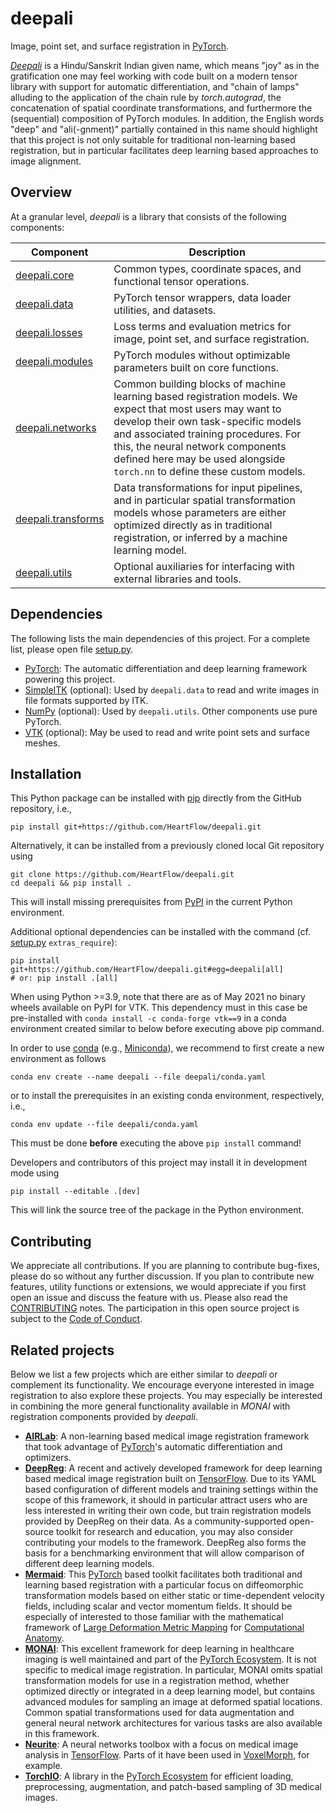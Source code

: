 # deepali

Image, point set, and surface registration in [PyTorch].

*[Deepali](https://en.wikipedia.org/wiki/Deepali)* is a Hindu/Sanskrit Indian given name, which means "joy" as in the gratification one may feel working with code built on a modern tensor library with support for automatic differentiation, and "chain of lamps" alluding to the application of the chain rule by *torch.autograd*, the concatenation of spatial coordinate transformations, and furthermore the (sequential) composition of PyTorch modules. In addition, the English words "deep" and "ali(-gnment)" partially contained in this name should highlight that this project is not only suitable for traditional non-learning based registration, but in particular facilitates deep learning based approaches to image alignment.


## Overview

At a granular level, *deepali* is a library that consists of the following components:

| **Component**  | **Description** |
| -------------- | --------------- |
| [deepali.core] | Common types, coordinate spaces, and functional tensor operations. |
| [deepali.data] | PyTorch tensor wrappers, data loader utilities, and datasets. |
| [deepali.losses] | Loss terms and evaluation metrics for image, point set, and surface registration. |
| [deepali.modules] | PyTorch modules without optimizable parameters built on core functions. |
| [deepali.networks] | Common building blocks of machine learning based registration models. We expect that most users may want to develop their own task-specific models and associated training procedures. For this, the neural network components defined here may be used alongside ``torch.nn`` to define these custom models. |
| [deepali.transforms] | Data transformations for input pipelines, and in particular spatial transformation models whose parameters are either optimized directly as in traditional registration, or inferred by a machine learning model. |
| [deepali.utils] | Optional auxiliaries for interfacing with external libraries and tools. |


[deepali.core]: deepali/core/
[deepali.data]: deepali/data/
[deepali.losses]: deepali/losses/
[deepali.modules]: deepali/modules/
[deepali.networks]: deepali/networks/
[deepali.transforms]: deepali/transforms/
[deepali.utils]: deepali/utils/


## Dependencies

The following lists the main dependencies of this project. For a complete list, please open file [setup.py](setup.py).

- [PyTorch]: The automatic differentiation and deep learning framework powering this project.
- [SimpleITK] (optional): Used by ``deepali.data`` to read and write images in file formats supported by ITK.
- [NumPy] (optional): Used by ``deepali.utils``. Other components use pure PyTorch.
- [VTK] (optional): May be used to read and write point sets and surface meshes.

## Installation

This Python package can be installed with [pip] directly from the GitHub repository, i.e.,

```
pip install git+https://github.com/HeartFlow/deepali.git
```

Alternatively, it can be installed from a previously cloned local Git repository using

```
git clone https://github.com/HeartFlow/deepali.git
cd deepali && pip install .
```

This will install missing prerequisites from [PyPI] in the current Python environment.

Additional optional dependencies can be installed with the command (cf. [setup.py](setup.py) `extras_require`):

```
pip install git+https://github.com/HeartFlow/deepali.git#egg=deepali[all]
# or: pip install .[all]
```

When using Python >=3.9, note that there are as of May 2021 no binary wheels available on PyPI for VTK. This dependency must in this case be pre-installed with `conda install -c conda-forge vtk==9` in a conda environment created similar to below before executing above pip command.

In order to use [conda] (e.g., [Miniconda]), we recommend to first create a new environment as follows

```
conda env create --name deepali --file deepali/conda.yaml
```

or to install the prerequisites in an existing conda environment, respectively, i.e.,

```
conda env update --file deepali/conda.yaml
```

This must be done **before** executing the above `pip install` command!

Developers and contributors of this project may install it in development mode using

```
pip install --editable .[dev]
```

This will link the source tree of the package in the Python environment.


[conda]: https://docs.conda.io/en/latest/
[pip]: https://pip.pypa.io/en/stable/
[PyPI]: https://pypi.org/
[Miniconda]: https://docs.conda.io/en/latest/miniconda.html


## Contributing

We appreciate all contributions. If you are planning to contribute bug-fixes, please do so without any further discussion. If you plan to contribute new features, utility functions or extensions, we would appreciate if you first open an issue and discuss the feature with us. Please also read the [CONTRIBUTING](CONTRIBUTING.md) notes. The participation in this open source project is subject to the [Code of Conduct](CODE_OF_CONDUCT.md).


## Related projects

Below we list a few projects which are either similar to *deepali* or complement its functionality. We encourage everyone interested in image registration to also explore these projects. You may especially be interested in combining the more general functionality available in *MONAI* with registration components provided by *deepali*.

- **[AIRLab]**: A non-learning based medical image registration framework that took advantage of [PyTorch]'s automatic differentiation and optimizers.
- **[DeepReg]**: A recent and actively developed framework for deep learning based medical image registration built on [TensorFlow]. Due to its YAML based configuration of different models and training settings within the scope of this framework, it should in particular attract users who are less interested in writing their own code, but train registration models provided by DeepReg on their data. As a community-supported open-source toolkit for research and education, you may also consider contributing your models to the framework. DeepReg also forms the basis for a benchmarking environment that will allow comparison of different deep learning models.
- **[Mermaid]**: This [PyTorch] based toolkit facilitates both traditional and learning based registration with a particular focus on diffeomorphic transformation models based on either static or time-dependent velocity fields, including scalar and vector momentum fields. It should be especially of interested to those familiar with the mathematical framework of [Large Deformation Metric Mapping] for [Computational Anatomy].
- **[MONAI]**: This excellent framework for deep learning in healthcare imaging is well maintained and part of the [PyTorch Ecosystem]. It is not specific to medical image registration. In particular, MONAI omits spatial transformation models for use in a registration method, whether optimized directly or integrated in a deep learning model, but contains advanced modules for sampling an image at deformed spatial locations. Common spatial transformations used for data augmentation and general neural network architectures for various tasks are also available in this framework.
- **[Neurite]**: A neural networks toolbox with a focus on medical image analysis in [TensorFlow]. Parts of it have been used in [VoxelMorph], for example.
- **[TorchIO]**: A library in the [PyTorch Ecosystem] for efficient loading, preprocessing, augmentation, and patch-based sampling of 3D medical images.


[AIRLab]: https://github.com/airlab-unibas/airlab
[DeepReg]: https://github.com/DeepRegNet/DeepReg
[Mermaid]: https://github.com/uncbiag/mermaid
[MONAI]: https://github.com/Project-MONAI/MONAI
[Neurite]: https://github.com/adalca/neurite
[NumPy]: https://numpy.org/
[PyTorch]: https://pytorch.org/
[PyTorch Ecosystem]: https://pytorch.org/ecosystem/
[SimpleITK]: https://simpleitk.org/
[TensorFlow]: https://www.tensorflow.org/
[TorchIO]: https://torchio.readthedocs.io/
[VoxelMorph]: https://github.com/voxelmorph/voxelmorph
[VTK]: https://vtk.org/

[Computational Anatomy]: https://en.wikipedia.org/wiki/Computational_anatomy
[Large Deformation Metric Mapping]: https://en.wikipedia.org/wiki/Large_deformation_diffeomorphic_metric_mapping